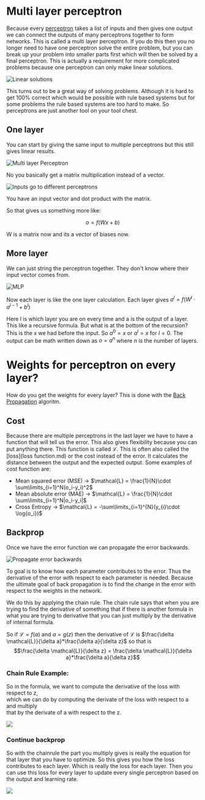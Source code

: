 # Multi layer perceptron
Because every [perceptron](Perceptron.md) takes a list of inputs and then gives one output we can connect the outputs of many perceptrons together to form networks. This is called a multi layer perceptron. If you do this then you no longer need to have one perceptron solve the entire problem, but you can break up your problem into smaller parts first which will then be solved by a final perceptron. This is actually a requirement for more complicated problems because one perceptron can only make linear solutions. 

![Linear solutions](Pasted%20image%2020220219152253.png)

This turns out to be a great way of solving problems. Although it is hard to get 100% correct which would be possible with rule based systems but for some problems the rule based systems are too hard to make. So perceptrons are just another tool on your tool chest.

## One layer
You can start by giving the same input to multiple perceptrons but this still gives linear results.

![Multi layer Perceptron](Pasted%20image%2020220219151951.png)

No you basically get a matrix multiplication instead of a vector. 

![Inputs go to different perceptrons](Pasted%20image%2020220219152038.png)

You have an input vector and dot product with the matrix.

So that gives us something more like:

$$o = f(Wx +b)$$ 

W is a matrix now and its a vector of biases now.

## More layer 
We can just string the perceptron together. They don't know where their input vector comes from.

![MLP](Pasted%20image%2020220219152433.png)

Now each layer is like the one layer calculation. Each layer gives $a^{l}= f(W^{l} \cdot a^{l-1} + b^l)$

Here l is which layer you are on every time and a is the output of a layer. This like a recursive formula. But what is at the bottom of the recursion? This is the x we had before the input. So $a^{0}= x$ or $a^{l}= x$ for $l = 0$. The output can be math written down as $o=a^n$ where $n$ is the number of layers.

# Weights for perceptron on every layer?
How do you get the weights for every layer? This is done with the [Back Propagation](backpropagation.md) algoritm.


## Cost
Because there are multiple perceptrons in the last layer we have to have a function that will tell us the error. This also gives flexibility because you can put anything there. This function is called $\mathcal{L}$. This is often also called the [loss](loss function.md) or the cost instead of the error. It calculates the distance between the output and the expected output. Some examples of cost function are:
- Mean squared error (MSE) -> $\mathcal{L} = \frac{1}{N}\cdot \sum\limits_{i=1}^N(o_i-y_i)^2$
- Mean absolute error (MAE) -> $\mathcal{L} = \frac{1}{N}\cdot \sum\limits_{i=1}^N|o_i-y_i|$
- Cross Entropy -> $\mathcal{L} = -\sum\limits_{i=1}^{N}(y_{i}\cdot \log{o_i})$

## Backprop
Once we have the error function we can propagate the error backwards. 

![Propagate error backwards](Pasted%20image%2020220219155149.png)

To goal is to know how each parameter contributes to the error.  Thus the derivative of the error with respect to each parameter is needed. Because the ultimate goal of back propagation is to find the change in the error with respect to the weights in the network.

We do this by applying the chain rule. The chain rule says that when you are trying to find the derivative of something that if there is another formula in what you are trying to derivative that you can just multiply by the derivative of internal formula. 

So if $\mathcal{L} = f(a)$ and $a = g(z)$ then the derivative of $\mathcal{L}$ is $\frac{\delta \mathcal{L}}{\delta a}*\frac{\delta a}{\delta z}$ so that is $$\frac{\delta \mathcal{L}}{\delta z} = \frac{\delta \mathcal{L}}{\delta a}*\frac{\delta a}{\delta z}$$

### Chain Rule Example:
So in the formula, we want to compute the derivative of the loss with respect to z,  
which we can do by computing the derivate of the loss with respect to a and multiply  
that by the derivate of a with respect to the z.

![](Pasted%20image%2020220219160933.png)

### Continue backprop
So with the chainrule the part you multiply gives is really the equation for that layer that you have to optimize. So this gives you how the loss contributes to each layer. Which is really the loss for each layer. Then you can use this loss for every layer to update every single perceptron based on the output and learning rate. 

![](Pasted%20image%2020220219161133.png)